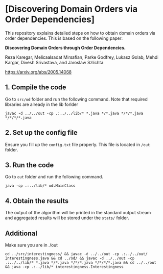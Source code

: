 # [Discovering Domain Orders via Order Dependencies]

This repository explains detailed steps on how to obtain domain orders via order dependencies.
This is based on the following paper:

**Discovering Domain Orders through Order Dependencies.**

Reza Karegar, Melicaalsadat Mirsafian, Parke Godfrey, Lukasz Golab, Mehdi Kargar, Divesh Srivastava, and Jaroslaw Szlichta

https://arxiv.org/abs/2005.14068

## 1. Compile the code

Go to `src/od` folder and run the following command. Note that required libraries are already in the lib forlder

```
javac -d ../../out -cp .:../../lib/* *.java */*.java */*/*.java */*/*/*.java
```

## 2. Set up the config file

Ensure you fill up the `config.txt` file properly. This file is located in `/out` folder.

## 3. Run the code

Go to `out` folder and run the following command.

```
java -cp .:../lib/* od.MainClass
```

## 4. Obtain the results

The output of the algorithm will be printed in the standard output stream and
aggregated results will be stored under the `stats/` folder.

## Additional

Make sure you are in ./out

```
cd ../src/interestingness/ && javac -d ../../out -cp .:../../out/ Interestingness.java && cd ../od/ && javac -d ../../out -cp .:../../lib/* *.java */*.java */*/*.java */*/*/*.java && cd ../../out && java -cp .:../lib/* interestingness.Interestingness
```
